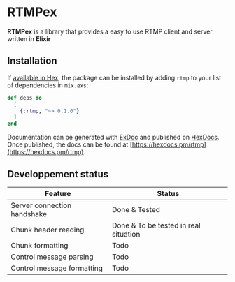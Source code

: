 # RTMPex

**RTMPex** is a library that provides a easy to use RTMP client and server written in **Elixir**

## Installation

If [available in Hex](https://hex.pm/docs/publish), the package can be installed
by adding `rtmp` to your list of dependencies in `mix.exs`:

```elixir
def deps do
  [
    {:rtmp, "~> 0.1.0"}
  ]
end
```

Documentation can be generated with [ExDoc](https://github.com/elixir-lang/ex_doc)
and published on [HexDocs](https://hexdocs.pm). Once published, the docs can
be found at [https://hexdocs.pm/rtmp](https://hexdocs.pm/rtmp).

## Developpement status

| Feature | Status |
| --- | --- |
| Server connection handshake | Done & Tested |
| Chunk header reading | Done & To be tested in real situation |
| Chunk formatting | Todo |
| Control message parsing | Todo |
| Control message formatting | Todo |
